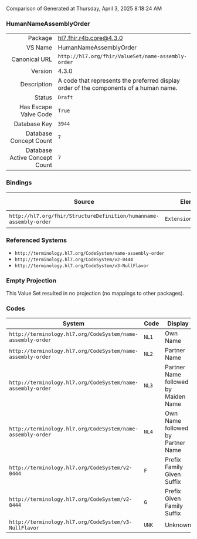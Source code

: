 Comparison of 
Generated at Thursday, April 3, 2025 8:18:24 AM

### HumanNameAssemblyOrder

|      |     |
| ---: | --- |
| Package | hl7.fhir.r4b.core@4.3.0 |
| VS Name | HumanNameAssemblyOrder |
| Canonical URL | `http://hl7.org/fhir/ValueSet/name-assembly-order` |
| Version | 4.3.0 |
| Description | A code that represents the preferred display order of the components of a human name. |
| Status | `Draft` |
| Has Escape Valve Code | `True` |
| Database Key | `3944` |
| Database Concept Count | `7` |
| Database Active Concept Count | `7` |
### Bindings

| Source | Element | Binding | Strength | Element Short |
| ------ | ------- | ------- | -------- | ------------- |
| `http://hl7.org/fhir/StructureDefinition/humanname-assembly-order` | `Extension.value[x]` | `http://hl7.org/fhir/ValueSet/name-assembly-order\|4.3.0` | `Required` | Value of extension |

### Referenced Systems

* `http://terminology.hl7.org/CodeSystem/name-assembly-order`
* `http://terminology.hl7.org/CodeSystem/v2-0444`
* `http://terminology.hl7.org/CodeSystem/v3-NullFlavor`
### Empty Projection

This Value Set resulted in no projection (no mappings to other packages).

### Codes

| System | Code | Display |
| ------ | ---- | ------- |
| `http://terminology.hl7.org/CodeSystem/name-assembly-order` | `NL1` | Own Name |
| `http://terminology.hl7.org/CodeSystem/name-assembly-order` | `NL2` | Partner Name |
| `http://terminology.hl7.org/CodeSystem/name-assembly-order` | `NL3` | Partner Name followed by Maiden Name |
| `http://terminology.hl7.org/CodeSystem/name-assembly-order` | `NL4` | Own Name followed by Partner Name |
| `http://terminology.hl7.org/CodeSystem/v2-0444` | `F` | Prefix Family Given Suffix |
| `http://terminology.hl7.org/CodeSystem/v2-0444` | `G` | Prefix Given Family Suffix |
| `http://terminology.hl7.org/CodeSystem/v3-NullFlavor` | `UNK` | Unknown |
